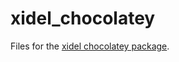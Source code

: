 # xidel_chocolatey

Files for the [xidel chocolatey package](https://chocolatey.org/packages/xidel).
